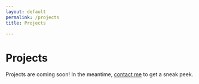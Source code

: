 ```yaml
---
layout: default
permalink: /projects
title: Projects

---
```


# Projects

<p class="subtle-text">
    Projects are coming soon! In the meantime, <a href="/contact" class="subtle-text">contact me</a> to get a sneak peek.
</p>